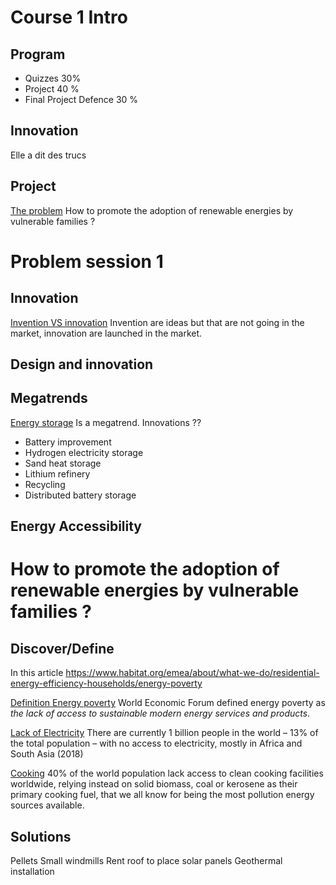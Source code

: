

# Course 1 Intro
## Program 
- Quizzes 30%
- Project 40 %
- Final Project Defence 30 %

## Innovation 
Elle a dit des trucs 

## Project 

<u>The problem</u>
How to promote the adoption of renewable energies by vulnerable families ?


# Problem session 1 

## Innovation 
<u>Invention VS innovation</u>
Invention are ideas but that are not going in the market, innovation are launched in the market.

## Design and innovation 

## Megatrends 

<u>Energy storage</u>
Is a megatrend. 
Innovations ?? 
- Battery improvement 
- Hydrogen electricity storage
- Sand heat storage
- Lithium refinery 
- Recycling 
- Distributed battery storage 



## Energy Accessibility 



# How to promote the adoption of renewable energies by vulnerable families ?

## Discover/Define 

In this article <a>https://www.habitat.org/emea/about/what-we-do/residential-energy-efficiency-households/energy-poverty</a>

<u>Definition Energy poverty</u> 
World Economic Forum defined energy poverty as _the lack of access to sustainable modern energy services and products_.

<u>Lack of Electricity</u> 
There are currently 1 billion people in the world – 13% of the total population – with no access to electricity, mostly in Africa and South Asia (2018)

<u>Cooking</u>
40% of the world population lack access to clean cooking facilities worldwide, relying instead on solid biomass, coal or kerosene as their primary cooking fuel, that we all know for being the most pollution energy sources available.



## Solutions 

Pellets 
Small windmills 
Rent roof to place solar panels
Geothermal installation 
